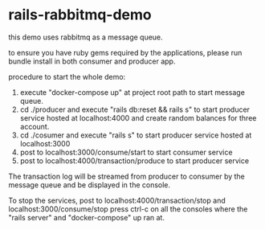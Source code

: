 # rails-rabbitmq-demo

this demo uses rabbitmq as a message queue.

to ensure you have ruby gems required by the applications, please run bundle install in both consumer and producer app.

procedure to start the whole demo:
1. execute "docker-compose up" at project root path to start message queue.
2. cd ./producer and execute "rails db:reset && rails s" to 
   start producer service hosted at localhost:4000 and create random balances for three account.
3. cd ./cosumer and execute "rails s" to start producer service hosted at localhost:3000
4. post to localhost:3000/consume/start to start consumer service
5. post to localhost:4000/transaction/produce to start producer service

The transaction log will be streamed from producer to consumer 
by the message queue and be displayed in the console.

To stop the services, post to localhost:4000/transaction/stop and localhost:3000/consume/stop
press ctrl-c on all the consoles where the "rails server" and "docker-compose" up ran at.
